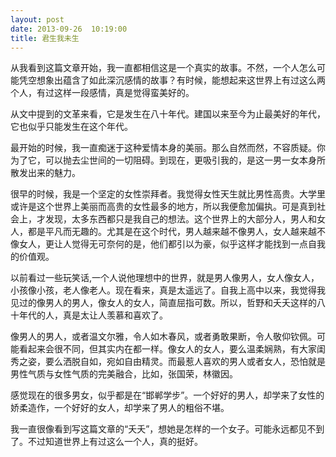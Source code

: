```yaml
---
layout: post
date: 2013-09-26  10:19:00
title: 君生我未生
---
```



从我看到这篇文章开始，我一直都相信这是一个真实的故事。不然，一个人怎么可能凭空想象出蕴含了如此深沉感情的故事？有时候，能想起来这世界上有过这么两个人，有过这样一段感情，真是觉得蛮美好的。


从文中提到的文革来看，它是发生在八十年代。建国以来至今为止最美好的年代，它也似乎只能发生在这个年代。

最开始的时候，我一直痴迷于这种爱情本身的美丽。那么自然而然，不容质疑。你为了它，可以抛去尘世间的一切阻碍。到现在，更吸引我的，是这一男一女本身所散发出来的魅力。

很早的时候，我是一个坚定的女性崇拜者。我觉得女性天生就比男性高贵。大学里或许是这个世界上美丽而高贵的女性最多的地方，所以我便愈加偏执。可是真到社会上，才发现，太多东西都只是我自己的想法。这个世界上的大部分人，男人和女人，都是平凡而无趣的。尤其是在这个时代，男人越来越不像男人，女人越来越不像女人，更让人觉得无可奈何的是，他们都引以为豪，似乎这样才能找到一点自我的价值观。

以前看过一些玩笑话,一个人说他理想中的世界，就是男人像男人，女人像女人，小孩像小孩，老人像老人。现在看来，真是太遥远了。自我上高中以来，我觉得我见过的像男人的男人，像女人的女人，简直屈指可数。所以，哲野和夭夭这样的八十年代的人，真是太让人羡慕和喜欢了。

像男人的男人，或者温文尔雅，令人如木春风，或者勇敢果断，令人敬仰钦佩。可能看起来会很不同，但其实内在都一样。像女人的女人，要么温柔娴熟，有大家闺秀之姿，要么洒脱自如，宛如自由精灵。而最惹人喜欢的男人或者女人，恐怕就是男性气质与女性气质的完美融合，比如，张国荣，林徽因。

感觉现在的很多男女，似乎都是在“邯郸学步”。一个好好的男人，却学来了女性的娇柔造作，一个好好的女人，却学来了男人的粗俗不堪。

我一直很像看到写这篇文章的“夭夭”，想她是怎样的一个女子。可能永远都见不到了。不过知道世界上有过这么一个人，真的挺好。


